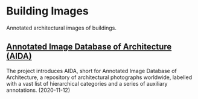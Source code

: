 # Building Images

Annotated architectural images of buildings.

## [Annotated Image Database of Architecture (AIDA)](https://dataverse.harvard.edu/dataset.xhtml?persistentId=doi:10.7910/DVN/IGNELZ)
The project introduces AIDA, short for Annotated Image Database of Architecture, a repository of architectural photographs worldwide, labelled with a vast list of hierarchical categories and a series of auxiliary annotations. (2020-11-12) 